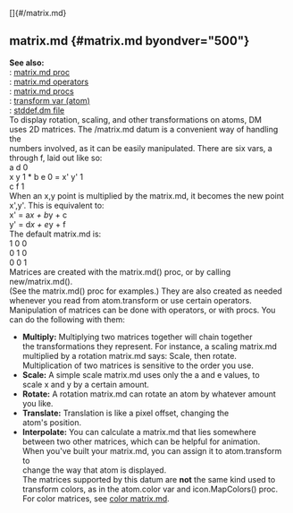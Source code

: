 []{#/matrix.md}    
## matrix.md {#matrix.md byondver="500"}    
**See also:**    
:   [matrix.md proc](/proc/matrix.md)    
:   [matrix.md operators](/matrix.md/operators)    
:   [matrix.md procs](/matrix.md/proc)    
:   [transform var (atom)](/atom/var/transform)    
:   [stddef.dm file](/%7B%7Bappendix%7D%7D/stddef%2edm)    
To display rotation, scaling, and other transformations on atoms, DM    
uses 2D matrices. The /matrix.md datum is a convenient way of handling the    
numbers involved, as it can be easily manipulated. There are six vars, a    
through f, laid out like so:    
              a d 0    
    x y 1  *  b e 0  =  x' y' 1    
              c f 1    
When an x,y point is multiplied by the matrix.md, it becomes the new point    
x\',y\'. This is equivalent to:    
    x' = a*x + b*y + c    
    y' = d*x + e*y + f    
The default matrix.md is:    
    1 0 0    
    0 1 0    
    0 0 1    
Matrices are created with the matrix.md() proc, or by calling new/matrix.md().    
(See the matrix.md() proc for examples.) They are also created as needed    
whenever you read from atom.transform or use certain operators.    
Manipulation of matrices can be done with operators, or with procs. You    
can do the following with them:    
-   **Multiply:** Multiplying two matrices together will chain together    
    the transformations they represent. For instance, a scaling matrix.md    
    multiplied by a rotation matrix.md says: Scale, then rotate.    
    Multiplication of two matrices is sensitive to the order you use.    
-   **Scale:** A simple scale matrix.md uses only the a and e values, to    
    scale x and y by a certain amount.    
-   **Rotate:** A rotation matrix.md can rotate an atom by whatever amount    
    you like.    
-   **Translate:** Translation is like a pixel offset, changing the    
    atom\'s position.    
-   **Interpolate:** You can calculate a matrix.md that lies somewhere    
    between two other matrices, which can be helpful for animation.    
When you\'ve built your matrix.md, you can assign it to atom.transform to    
change the way that atom is displayed.    
The matrices supported by this datum are **not** the same kind used to    
transform colors, as in the atom.color var and icon.MapColors() proc.    
For color matrices, see [color matrix.md](/%7Bnotes%7D/color-matrix.md).  